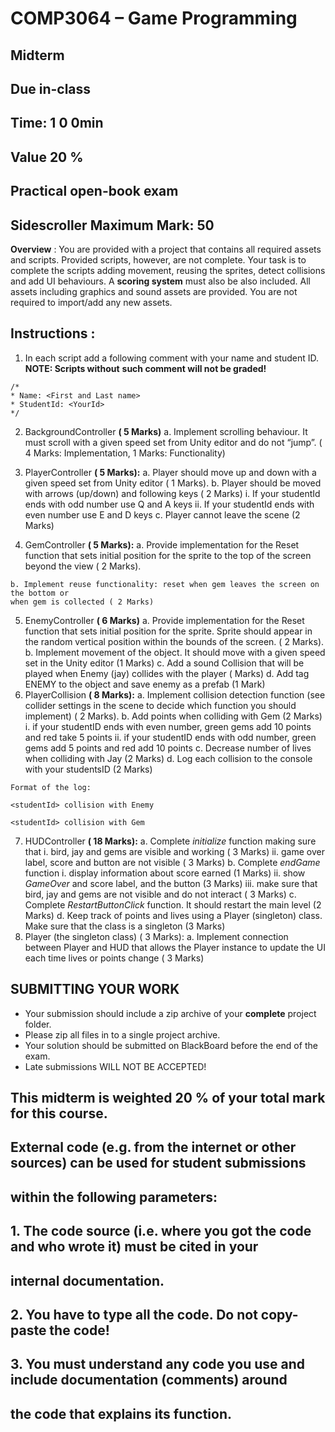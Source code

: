 # COMP3064 – Game Programming

## Midterm

## Due in-class

## Time: 1 0 0min

## Value 20 %

## Practical open-book exam

## Sidescroller Maximum Mark: 50

**Overview** : You are provided with a project that contains all required assets and scripts. Provided scripts,
however, are not complete. Your task is to complete the scripts adding movement, reusing the sprites,
detect collisions and add UI behaviours. A **scoring system** must also be also included. All assets including
graphics and sound assets are provided. You are not required to import/add any new assets.

## Instructions :

1. In each script add a following comment with your name and student ID. **NOTE: Scripts without**
    **such comment will not be graded!**

```
/*
* Name: <First and Last name>
* StudentId: <YourId>
*/
```
2. BackgroundController **( 5 Marks)**
    a. Implement scrolling behaviour. It must scroll with a given speed set from Unity editor
       and do not “jump”. ( 4 Marks: Implementation, 1 Marks: Functionality)
3. PlayerController **( 5 Marks):**
    a. Player should move up and down with a given speed set from Unity editor ( 1 Marks).
    b. Player should be moved with arrows (up/down) and following keys ( 2 Marks)
       i. If your studentId ends with odd number use Q and A keys
ii. If your studentId ends with even number use E and D keys
    c. Player cannot leave the scene (2 Marks)


4. GemController **( 5 Marks):**
    a. Provide implementation for the Reset function that sets initial position for the sprite to
       the top of the screen beyond the view ( 2 Marks).

```
b. Implement reuse functionality: reset when gem leaves the screen on the bottom or
when gem is collected ( 2 Marks)
```
5. EnemyController **( 6 Marks)**
    a. Provide implementation for the Reset function that sets initial position for the sprite.
       Sprite should appear in the random vertical position within the bounds of the screen.
       ( 2 Marks).
    b. Implement movement of the object. It should move with a given speed set in the Unity
       editor (1 Marks)
    c. Add a sound Collision that will be played when Enemy (jay) collides with the player (
       Marks)
    d. Add tag ENEMY to the object and save enemy as a prefab (1 Mark)
6. PlayerCollision **( 8 Marks):**
    a. Implement collision detection function (see collider settings in the scene to decide
       which function you should implement) ( 2 Marks).
    b. Add points when colliding with Gem (2 Marks)
       i. if your studentID ends with even number, green gems add 10 points and red
          take 5 points
ii. if your studentID ends with odd number, green gems add 5 points and red add
10 points
    c. Decrease number of lives when colliding with Jay (2 Marks)
    d. Log each collision to the console with your studentsID (2 Marks)


```
Format of the log:
```
```
<studentId> collision with Enemy
```
```
<studentId> collision with Gem
```
7. HUDController **( 18 Marks):**
    a. Complete _initialize_ function making sure that
       i. bird, jay and gems are visible and working ( 3 Marks)
ii. game over label, score and button are not visible ( 3 Marks)
    b. Complete _endGame_ function
       i. display information about score earned (1 Marks)
ii. show _GameOver_ and score label, and the button (3 Marks)
iii. make sure that bird, jay and gems are not visible and do not interact ( 3 Marks)
    c. Complete _RestartButtonClick_ function. It should restart the main level (2 Marks)
    d. Keep track of points and lives using a Player (singleton) class. Make sure that the class is
       a singleton (3 Marks)
8. Player (the singleton class) ( 3 Marks):
    a. Implement connection between Player and HUD that allows the Player instance to
       update the UI each time lives or points change ( 3 Marks)

## SUBMITTING YOUR WORK

- Your submission should include a zip archive of your **complete** project folder.
- Please zip all files in to a single project archive.
- Your solution should be submitted on BlackBoard before the end of the exam.
- Late submissions WILL NOT BE ACCEPTED!

## This midterm is weighted 20 % of your total mark for this course.

## External code (e.g. from the internet or other sources) can be used for student submissions

## within the following parameters:

## 1. The code source (i.e. where you got the code and who wrote it) must be cited in your

## internal documentation.

## 2. You have to type all the code. Do not copy-paste the code!

## 3. You must understand any code you use and include documentation (comments) around

## the code that explains its function.


